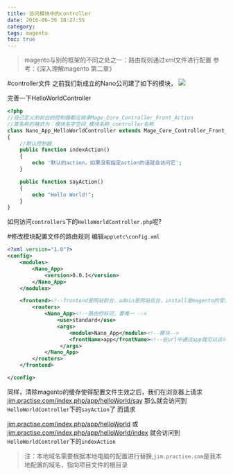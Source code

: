 ```yaml
---
title: 访问模块中的controller
date: 2016-06-30 18:27:55
category:
tags: magento
toc: true
---
```


>magento与别的框架的不同之处之一：路由规则通过xml文件进行配置
参考：《深入理解magento 第二章》

#controller文件
之前我们新成立的Nano公司建了如下的模块，
![](/images/images/1468037922718.png)

完善一下HelloWorldController

``` php magento-practise.local/app/code/local/Nano/App/controllers/HelloWorldController.php
<?php
//自己定义的前台的控制器都应继承Mage_Core_Controller_Front_Action
//类名称的格式为：模块名字空间_模块名称_controller名称
class Nano_App_HelloWorldController extends Mage_Core_Controller_Front_Action
{
    //默认控制器
    public function indexAction()
    {
        echo '默认的action，如果没有指定action的话就会访问它';
    }

    public function sayAction()
    {
        echo "Hello World!";
    }
}
```

如何访问`controllers`下的`HelloWorldController.php`呢?

#修改模块配置文件的路由规则
编辑`app\etc\config.xml`

``` xml magento-practise.local/app/code/local/Nano/App/etc/config.xml
<?xml version="1.0"?>
<config>
    <modules>
        <Nano_App>
            <version>0.0.1</version>
        </Nano_App>
    </modules>

    <frontend><!--frontend是网站前台，admin是网站后台，install是magento的安装程序-->
        <routers>
            <Nano_App><!--路由的标识，要唯一 -->
                <use>standard</use>
                <args>
                    <module>Nano_App</module><!--模块-->
                    <frontName>app</frontName><!--在url中通过app就可以访问到Nano_App-->
                 </args>
            </Nano_App>
        </routers>
    </frontend>

</config>

```

同样，清除magento的缓存使得配置文件生效之后，我们在浏览器上请求
[jim.practise.com/index.php/app/helloWorld/say](locahost/index.php/magento/app/helloWorld/say)
那么就会访问到`HelloWorldController`下的`sayAction`了
而请求

[jim.practise.com/index.php/app/helloWorld](localost/index.php/magento/app/helloWorld)
或
[jim.practise.com/index.php/app/helloWorld/index](localhost/index.php/magento/app/helloWorld/index)
就会访问到`HelloWorldController`下的`indexAction`


>注：本地域名需要根据本地电脑的配置进行替换,`jim.practise.com`是我本地配置的域名，指向项目文件的根目录
